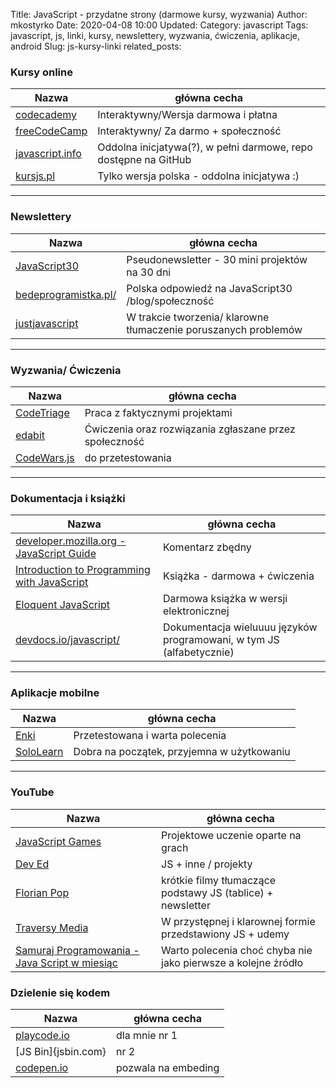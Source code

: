 Title: JavaScript - przydatne strony (darmowe kursy, wyzwania)
Author: mkostyrko
Date: 2020-04-08 10:00
Updated:
Category: javascript
Tags: javascript, js, linki, kursy, newslettery, wyzwania, ćwiczenia, aplikacje, android
Slug: js-kursy-linki
related_posts: 


### Kursy online

| Nazwa | główna cecha
|---|---|
| [codecademy](https://www.codecademy.com/learn/introduction-to-javascript) | Interaktywny/Wersja darmowa i płatna |
| [freeCodeCamp](https://www.freecodecamp.org/learn) | Interaktywny/ Za darmo + społeczność |
| [javascript.info](https://javascript.info/) | Oddolna inicjatywa(?), w pełni darmowe, repo dostępne na GitHub |
| [kursjs.pl](http://kursjs.pl/index.php) | Tylko wersja polska - oddolna inicjatywa :) |

---

### Newslettery

| Nazwa | główna cecha
|---|---|
|[JavaScript30](https://javascript30.com/) | Pseudonewsletter - 30 mini projektów na 30 dni |
|[bedeprogramistka.pl/](https://bedeprogramistka.pl/wyzwanie-javascript30/) | Polska odpowiedź na JavaScript30 /blog/społeczność|
| [justjavascript](https://justjavascript.com/) | W trakcie tworzenia/ klarowne tłumaczenie poruszanych problemów |

---

### Wyzwania/ Ćwiczenia

| Nazwa | główna cecha
|---|---|
| [CodeTriage](https://www.codetriage.com/) | Praca z faktycznymi projektami |
| [edabit](https://edabit.com/) | Ćwiczenia oraz rozwiązania zgłaszane przez społeczność |
| [CodeWars.js](codewars.js)| do przetestowania|



---

### Dokumentacja i książki

| Nazwa | główna cecha
|---|---|
| [developer.mozilla.org - JavaScript Guide](https://developer.mozilla.org/en-US/docs/Web/JavaScript/Guide) | Komentarz zbędny |
| [Introduction to Programming with JavaScript](https://launchschool.com/books/javascript) | Książka - darmowa + ćwiczenia |
|[Eloquent JavaScript](https://eloquentjavascript.net/)| Darmowa książka w wersji elektronicznej|
|[devdocs.io/javascript/](devdocs.io/javascript/)| Dokumentacja wieluuuu języków programowani, w tym JS (alfabetycznie) |

---

### Aplikacje mobilne

| Nazwa | główna cecha 
|---|---|
| [Enki](https://play.google.com/store/apps/details?id=com.enki.insights&hl=en) | Przetestowana i warta polecenia |
| [SoloLearn](https://play.google.com/store/apps/details?id=com.sololearn.javascript&hl=en) | Dobra na początek, przyjemna w użytkowaniu |

---

### YouTube

| Nazwa | główna cecha
|---|---|
|[JavaScript Games](http://www.aniakubow.com/) | Projektowe uczenie oparte na grach |
| [Dev Ed](https://www.youtube.com/channel/UClb90NQQcskPUGDIXsQEz5Q) | JS + inne / projekty |
| [Florian Pop](https://www.youtube.com/channel/UCeU-1X402kT-JlLdAitxSMA) | krótkie filmy tłumaczące podstawy JS (tablice) + newsletter|
|[Traversy Media](https://www.youtube.com/channel/UC29ju8bIPH5as8OGnQzwJyA) | W przystępnej i klarownej formie przedstawiony JS + udemy |
|[Samuraj Programowania - Java Script w miesiąc](https://www.youtube.com/watch?v=JFDScHg6Dws&list=PLTs20Q-BTEMPRSzhrlAuu7yus1BuOLVrS)| Warto polecenia choć chyba nie jako pierwsze a kolejne źródło|


### Dzielenie się kodem

| Nazwa | główna cecha
|---|---|
| [playcode.io](playcode.io) | dla mnie nr 1|
| [JS Bin]{jsbin.com}| nr 2 |
|[codepen.io](https://codepen.io/mkostyrko/pen/yLYJJVV)| pozwala na embeding|

